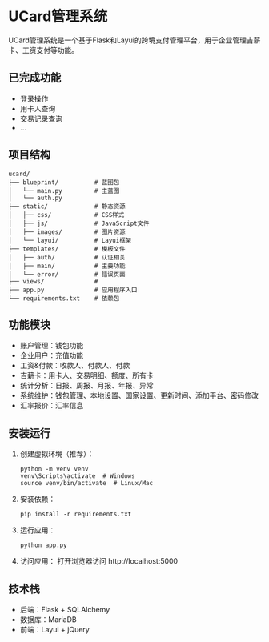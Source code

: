 # UCard管理系统

UCard管理系统是一个基于Flask和Layui的跨境支付管理平台，用于企业管理吉薪卡、工资支付等功能。

## 已完成功能
- 登录操作
- 用卡人查询
- 交易记录查询
- ...

## 项目结构

```
ucard/
├── blueprint/          # 蓝图包
│   └── main.py         # 主蓝图
│   └── auth.py
├── static/             # 静态资源
│   ├── css/            # CSS样式
│   ├── js/             # JavaScript文件
│   ├── images/         # 图片资源
│   └── layui/          # Layui框架
├── templates/          # 模板文件
│   ├── auth/           # 认证相关
│   ├── main/           # 主要功能
│   └── error/          # 错误页面
├── views/              # 
├── app.py              # 应用程序入口
└── requirements.txt    # 依赖包
```

## 功能模块

- 账户管理：钱包功能
- 企业用户：充值功能
- 工资&付款：收款人、付款人、付款
- 吉薪卡：用卡人、交易明细、额度、所有卡
- 统计分析：日报、周报、月报、年报、异常
- 系统维护：钱包管理、本地设置、国家设置、更新时间、添加平台、密码修改
- 汇率报价：汇率信息

## 安装运行

1. 创建虚拟环境（推荐）：
   ```
   python -m venv venv
   venv\Scripts\activate  # Windows
   source venv/bin/activate  # Linux/Mac
   ```

2. 安装依赖：
   ```
   pip install -r requirements.txt
   ```

3. 运行应用：
   ```
   python app.py
   ```

4. 访问应用：
   打开浏览器访问 http://localhost:5000

## 技术栈

- 后端：Flask + SQLAlchemy
- 数据库：MariaDB
- 前端：Layui + jQuery

